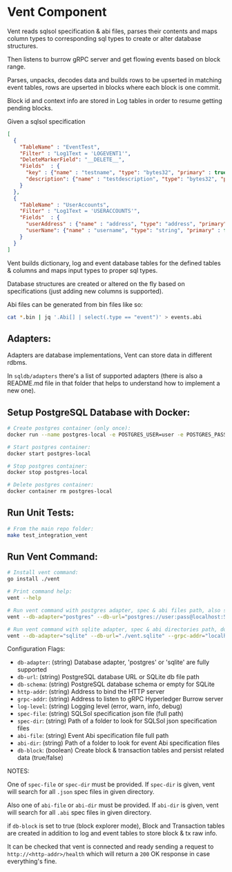 # Vent Component

Vent reads sqlsol specification & abi files, parses their contents and maps column types to corresponding sql types to create or alter database structures.

Then listens to burrow gRPC server and get flowing events based on block range.

Parses, unpacks, decodes data and builds rows to be upserted in matching event tables, rows are upserted in blocks where each block is one commit.

Block id and context info are stored in Log tables in order to resume getting pending blocks.

Given a sqlsol specification 

```json
[
  {
    "TableName" : "EventTest",
    "Filter" : "Log1Text = 'LOGEVENT1'",
    "DeleteMarkerField": "__DELETE__",
    "Fields"  : {
      "key" : {"name" : "testname", "type": "bytes32", "primary" : true},
      "description": {"name" : "testdescription", "type": "bytes32", "primary" : false, "bytesToString": true}
    }
  },
  {
    "TableName" : "UserAccounts",
    "Filter" : "Log1Text = 'USERACCOUNTS'",
    "Fields"  : {
      "userAddress" : {"name" : "address", "type": "address", "primary" : true},
      "userName": {"name" : "username", "type": "string", "primary" : false}
    }
  }
]

```

Vent builds dictionary, log and event database tables for the defined tables & columns and maps input types to proper sql types.

Database structures are created or altered on the fly based on specifications (just adding new columns is supported).

Abi files can be generated from bin files like so:

```bash
cat *.bin | jq '.Abi[] | select(.type == "event")' > events.abi
```


## Adapters:

Adapters are database implementations, Vent can store data in different rdbms.

In `sqldb/adapters` there's a list of supported adapters (there is also a README.md file in that folder that helps to understand how to implement a new one).

## Setup PostgreSQL Database with Docker:

```bash
# Create postgres container (only once):
docker run --name postgres-local -e POSTGRES_USER=user -e POSTGRES_PASSWORD=pass -e POSTGRES_DB=vent -p 5432:5432 -d postgres:10.4-alpine

# Start postgres container:
docker start postgres-local

# Stop postgres container:
docker stop postgres-local

# Delete postgres container:
docker container rm postgres-local
```

## Run Unit Tests:

```bash
# From the main repo folder:
make test_integration_vent
```

## Run Vent Command:

```bash
# Install vent command:
go install ./vent

# Print command help:
vent --help

# Run vent command with postgres adapter, spec & abi files path, also stores block & tx data:
vent --db-adapter="postgres" --db-url="postgres://user:pass@localhost:5432/vent?sslmode=disable" --db-schema="vent" --grpc-addr="localhost:10997" --http-addr="0.0.0.0:8080" --log-level="debug" --spec-file="<sqlsol specification file path>" --abi-file="<abi file path>" --db-block=true

# Run vent command with sqlite adapter, spec & abi directories path, does not store block & tx data:
vent --db-adapter="sqlite" --db-url="./vent.sqlite" --grpc-addr="localhost:10997" --http-addr="0.0.0.0:8080" --log-level="debug" --spec-dir="<sqlsol specification directory path>" --abi-dir="<abi files directory path>"
```

Configuration Flags:

+ `db-adapter`: (string) Database adapter, 'postgres' or 'sqlite' are fully supported
+ `db-url`: (string) PostgreSQL database URL or SQLite db file path
+ `db-schema`: (string) PostgreSQL database schema or empty for SQLite
+ `http-addr`: (string) Address to bind the HTTP server
+ `grpc-addr`: (string) Address to listen to gRPC Hyperledger Burrow server
+ `log-level`: (string) Logging level (error, warn, info, debug)
+ `spec-file`: (string) SQLSol specification json file (full path)
+ `spec-dir`: (string) Path of a folder to look for SQLSol json specification files
+ `abi-file`: (string) Event Abi specification file full path
+ `abi-dir`: (string) Path of a folder to look for event Abi specification files
+ `db-block`: (boolean) Create block & transaction tables and persist related data (true/false)


NOTES:

One of `spec-file` or `spec-dir` must be provided.
If `spec-dir` is given, vent will search for all `.json` spec files in given directory.

Also one of `abi-file` or `abi-dir` must be provided.
If `abi-dir` is given, vent will search for all `.abi` spec files in given directory.

if `db-block` is set to true (block explorer mode), Block and Transaction tables are created in addition to log and event tables to store block & tx raw info.

It can be checked that vent is connected and ready sending a request to `http://<http-addr>/health` which will return a `200` OK response in case everything's fine.
